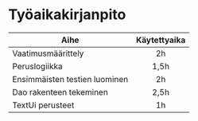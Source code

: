 <h1> Työaikakirjanpito </h1>

|              Aihe           |  Käytettyaika |
|-----------------------------|:-------------:|
|Vaatimusmäärittely           |      2h       |
|Peruslogiikka                |      1,5h     |
|Ensimmäisten testien luominen|      2h       |
|Dao rakenteen tekeminen      |      2,5h     |
|TextUi perusteet             |      1h       |
